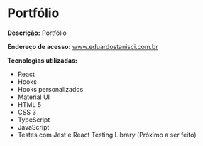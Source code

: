 # Portfólio

<b>Descrição:</b> Portfólio

<b>Endereço de acesso:</b> www.eduardostanisci.com.br

<b>Tecnologias utilizadas:</b>
<ul>
  <li>React</li>
  <li>Hooks</li>
  <li>Hooks personalizados</li>
  <li>Material UI</li>
  <li>HTML 5 </li>
  <li>CSS 3</li>
  <li>TypeScript</li>
  <li>JavaScript</li>
  <li>Testes com Jest e React Testing Library (Próximo a ser feito)</li>
</ul> 
